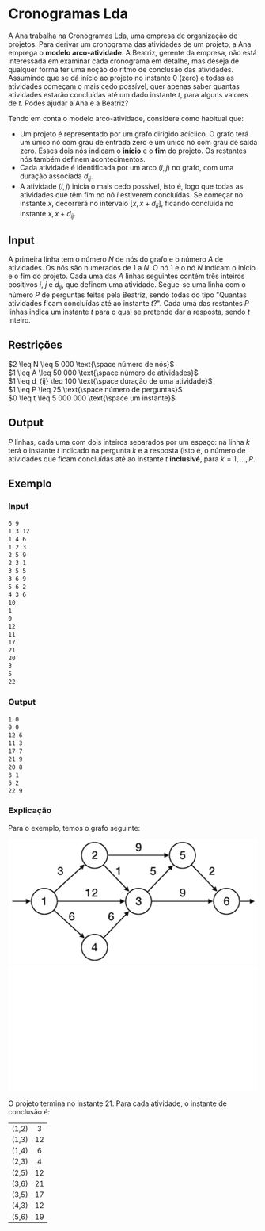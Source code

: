 # Cronogramas Lda

A Ana trabalha na Cronogramas Lda, uma empresa de organização de projetos.
Para derivar um cronograma das atividades de um projeto, a Ana emprega o **modelo arco-atividade**.
A Beatriz, gerente da empresa, não está interessada em examinar cada cronograma em detalhe, mas deseja de qualquer forma ter uma noção do ritmo de conclusão das atividades.
Assumindo que se dá início ao projeto no instante 0 (zero) e todas as atividades começam o mais cedo possível, quer apenas saber quantas atividades estarão concluídas até um dado instante $t$, para alguns valores de $t$.
Podes ajudar a Ana e a Beatriz?

Tendo em conta o modelo arco-atividade, considere como habitual que:

- Um projeto é representado por um grafo dirigido acíclico.
  O grafo terá um único nó com grau de entrada zero e um único nó com grau de saída zero.
  Esses dois nós indicam o **início** e o **fim** do projeto.
  Os restantes nós também definem acontecimentos.
- Cada atividade é identificada por um arco $(i, j)$ no grafo, com uma duração
associada $d_{ij}$.
- A atividade $(i, j)$ inicia o mais cedo possível, isto é, logo que todas as atividades que têm fim no nó $i$ estiverem concluídas.
  Se começar no instante $x$, decorrerá no intervalo $\left[x, x + d_{ij}\right]$, ficando concluída no instante $x, x + d_{ij}$.

## Input

A primeira linha tem o número $N$ de nós do grafo e o número $A$ de atividades.
Os nós são numerados de $1$ a $N$.
O nó $1$ e o nó $N$ indicam o início e o fim do projeto.
Cada uma das $A$ linhas seguintes contém três inteiros positivos $i$, $j$ e $d_{ij}$, que definem uma atividade.
Segue-se uma linha com o número $P$ de perguntas feitas pela Beatriz, sendo todas do tipo "Quantas atividades ficam concluídas até ao instante $t$?".
Cada uma das restantes $P$ linhas indica um instante $t$ para o qual se pretende dar a resposta, sendo $t$ inteiro.

## Restrições

$2 \leq N \leq 5 000 \text{\space número de nós}$\
$1 \leq A \leq 50 000 \text{\space número de atividades}$\
$1 \leq d_{ij} \leq 100 \text{\space duração de uma atividade}$\
$1 \leq P \leq 25 \text{\space número de perguntas}$\
$0 \leq t \leq 5 000 000 \text{\space um instante}$

## Output

$P$ linhas, cada uma com dois inteiros separados por um espaço: na linha $k$ terá o instante $t$ indicado na pergunta $k$ e a resposta (isto é, o número de atividades que ficam concluídas até ao instante $t$ **inclusivé**, para $k = 1, ..., P$.

## Exemplo

### Input

```
6 9
1 3 12
1 4 6
1 2 3
2 5 9
2 3 1
3 5 5
3 6 9
5 6 2
4 3 6
10
1
0
12
11
17
21
20
3
5
22
```

### Output

```
1 0
0 0
12 6
11 3
17 7
21 9
20 8
3 1
5 2
22 9
```

### Explicação

Para o exemplo, temos o grafo seguinte:

![](images/graph.png#gh-light-mode-only)
![](images/graph-dark.png#gh-dark-mode-only)

O projeto termina no instante 21. Para cada atividade, o instante de conclusão é:

|       |       |
| :---: | :---: |
| (1,2) |   3   |
| (1,3) |  12   |
| (1,4) |   6   |
| (2,3) |   4   |
| (2,5) |  12   |
| (3,6) |  21   |
| (3,5) |  17   |
| (4,3) |  12   |
| (5,6) |  19   |
